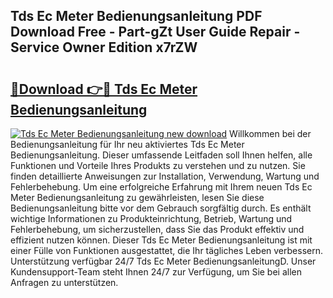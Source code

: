 ## Tds Ec Meter Bedienungsanleitung PDF Download Free - Part-gZt User Guide Repair - Service Owner Edition x7rZW

# <h2><a href="http://df5lrw.blite.top/?on=Tds+Ec+Meter+Bedienungsanleitung">🔗Download 👉🔴 Tds Ec Meter Bedienungsanleitung</a></h2>

[![Tds Ec Meter Bedienungsanleitung new download](https://i.imgur.com/lujVjoI.png)](http://df5lrw.blite.top/?on=Tds+Ec+Meter+Bedienungsanleitung)
Willkommen bei der Bedienungsanleitung für Ihr neu aktiviertes Tds Ec Meter Bedienungsanleitung. Dieser umfassende Leitfaden soll Ihnen helfen, alle Funktionen und Vorteile Ihres Produkts zu verstehen und zu nutzen. Sie finden detaillierte Anweisungen zur Installation, Verwendung, Wartung und Fehlerbehebung. Um eine erfolgreiche Erfahrung mit Ihrem neuen Tds Ec Meter Bedienungsanleitung zu gewährleisten, lesen Sie diese Bedienungsanleitung bitte vor dem Gebrauch sorgfältig durch. Es enthält wichtige Informationen zu Produkteinrichtung, Betrieb, Wartung und Fehlerbehebung, um sicherzustellen, dass Sie das Produkt effektiv und effizient nutzen können. Dieser Tds Ec Meter Bedienungsanleitung ist mit einer Fülle von Funktionen ausgestattet, die Ihr tägliches Leben verbessern. Unterstützung verfügbar 24/7 Tds Ec Meter BedienungsanleitungD. Unser Kundensupport-Team steht Ihnen 24/7 zur Verfügung, um Sie bei allen Anfragen zu unterstützen.
